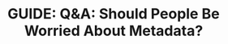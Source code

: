 ---
title: "GUIDE: Q&A: Should People Be Worried About Metadata?"
description: "Q&A185: Why don't people care more about metdata? How dangerous are app plug-ins? How do we approach IRL privacy conversations?"
datePublished: 2024-07-18
dateUpdated: 2024-07-18
linkForum: "https://discuss.techlore.tech/t/q-a-user-accounts-vs-shelter/9257"
idYouTube: "Y8JlaeKNmvM"
idPeerTube: "jNiP8U135nKKPkDm1dzAPX"
idOdysee: "q-a-should-people-be-worried-about:7"
tags: ["Videos", "Guide"]
---